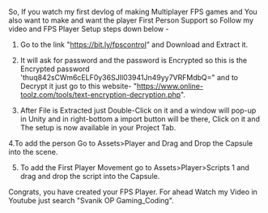 So, If you watch my first devlog of making Multiplayer FPS games and You also want to make and want the player First Person Support so Follow my video and FPS Player Setup steps down below - 

1. Go to the link "https://bit.ly/fpscontrol" and Download and Extract it.

2. It will ask for password and the password is Encrypted so this is the Encrypted password 'thuq842sCWm6cELF0y36SJIl03941Jn49yy7VRFMdbQ=" and to Decrypt it just go to this website- "https://www.online-toolz.com/tools/text-encryption-decryption.php".

3. After File is Extracted just Double-Click on it and a window will pop-up in Unity and in right-bottom a import button will be there, Click on it and The setup is now available in your Project Tab.

4.To add the person Go to Assets>Player and Drag and Drop the Capsule into the scene.

5. To add the First Player Movement go to Assets>Player>Scripts 1 and drag and drop the script into the Capsule.



Congrats, you have created your FPS Player. For ahead Watch my Video in Youtube just search "Svanik OP Gaming_Coding".
